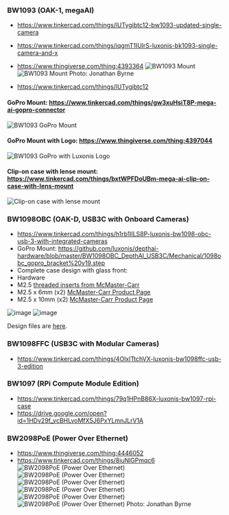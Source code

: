
### BW1093 (OAK-1, megaAI)
 - https://www.tinkercad.com/things/lUTygibtc12-bw1093-updated-single-camera
 - https://www.tinkercad.com/things/iqgmT1IUlrS-luxonis-bk1093-single-camera-and-x
 - https://www.thingiverse.com/thing:4393364 
![BW1093 Mount](https://i.imgur.com/BNSg3L2.jpg)
![BW1093 Mount](https://i.imgur.com/DhWa0mq.jpg)
Photo: Jonathan Byrne
 
 - https://www.tinkercad.com/things/lUTygibtc12
#### GoPro Mount: https://www.tinkercad.com/things/gw3xuHsiT8P-mega-ai-gopro-connector
![BW1093 GoPro Mount](https://i.imgur.com/h34zAFK.png)
 
#### GoPro Mount with Logo: https://www.thingiverse.com/thing:4397044
![BW1093 GoPro with Luxonis Logo](https://i.imgur.com/juJJh4B.png) 
 
#### Clip-on case with lense mount: https://www.tinkercad.com/things/bxtWPFDoUBm-mega-ai-clip-on-case-with-lens-mount
![Clip-on case with lense mount](https://i.imgur.com/pPNqCFV.png)
 
### BW1098OBC (OAK-D, USB3C with Onboard Cameras)
 - https://www.tinkercad.com/things/h1rb1lILS8P-luxonis-bw1098-obc-usb-3-with-integrated-cameras
 - GoPro Mount: https://github.com/luxonis/depthai-hardware/blob/master/BW1098OBC_DepthAI_USB3C/Mechanical/1098obc_gopro_bracket%20v19.step
 - Complete case design with glass front:
 - Hardware
  -  M2.5 [threaded inserts from McMaster-Carr](https://www.mcmaster.com/94180A321/)
  -  M2.5 x 6mm (x2) [McMaster-Carr Product Page](https://www.mcmaster.com/91290A101/)
  -  M2.5 x 10mm (x2) [McMaster-Carr Product Page](https://www.mcmaster.com/91290A103/)

![image](https://user-images.githubusercontent.com/32992551/90574018-13554500-e175-11ea-9769-20204821b6e7.png)
![image](https://user-images.githubusercontent.com/32992551/90574034-2536e800-e175-11ea-92eb-63e6b5d7e18c.png)

Design files are [here](https://drive.google.com/file/d/1WM5IjW0DGskhd5H5P6Wyq4jQzqwWz4to/view?usp=sharing).
 
### BW1098FFC (USB3C with Modular Cameras)
 - https://www.tinkercad.com/things/4OlxITtchVX-luxonis-bw1098ffc-usb-3-edition
 
### BW1097 (RPi Compute Module Edition)
 - https://www.tinkercad.com/things/79q1HPnB86X-luxonis-bw1097-rpi-case
 - https://drive.google.com/open?id=1HDv29f_vcBHLvoMfX5J6PxYLmnJLrV1A
 
### BW2098PoE (Power Over Ethernet)
 - https://www.thingiverse.com/thing:4446052 
 - https://www.tinkercad.com/things/8iuNlGPmqc6
![BW2098PoE (Power Over Ethernet)](https://i.imgur.com/gOA2s9H.jpg)
![BW2098PoE (Power Over Ethernet)](https://i.imgur.com/UYueSVJ.jpg)
![BW2098PoE (Power Over Ethernet)](https://i.imgur.com/CYIL9uZ.png)
![BW2098PoE (Power Over Ethernet)](https://i.imgur.com/WyNIqsj.jpg)
![BW2098PoE (Power Over Ethernet)](https://i.imgur.com/2PuGOYj.jpg)
![BW2098PoE (Power Over Ethernet)](https://i.imgur.com/ht5sJVI.jpg)
Photo: Jonathan Byrne
